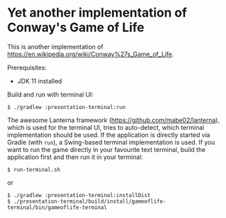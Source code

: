 # Yet another implementation of Conway's Game of Life

This is another implementation of https://en.wikipedia.org/wiki/Conway%27s_Game_of_Life.

Prerequisites:
* JDK 11 installed

Build and run with terminal UI:
```
$ ./gradlew :presentation-terminal:run
```

The awesome Lanterna framework (https://github.com/mabe02/lanterna), which is used for the terminal UI, tries to auto-detect, which terminal implementation should be used.
If the application is directly started via Gradle (with `run`), a Swing-based terminal implementation is used.
If you want to run the game directly in your favourite text terminal, build the application first and then run it in your terminal:

```
$ run-terminal.sh
```
or
```
$ ./gradlew :presentation-terminal:installDist
$ ./presentation-terminal/build/install/gameoflife-terminal/bin/gameoflife-terminal
```
